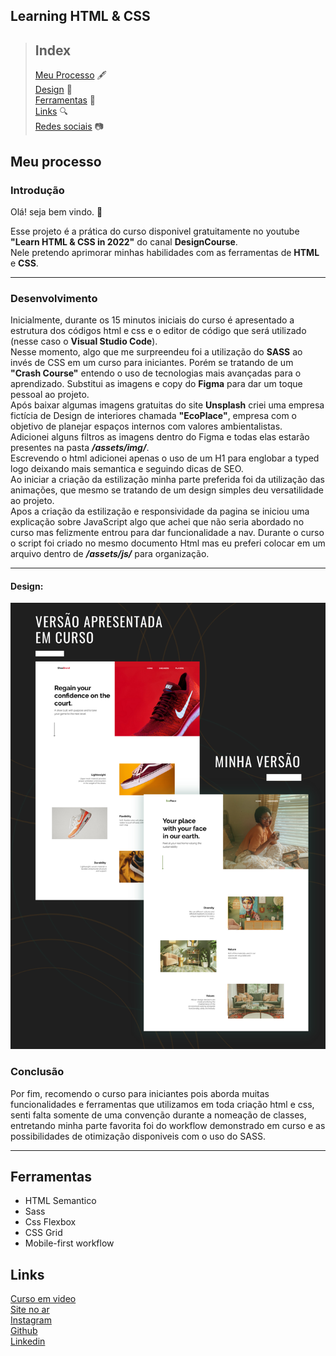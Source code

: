 ## Learning HTML & CSS 

> ## Index  
> [Meu Processo](#processo)  🖋️  
> [Design](#design)  🎨  
> [Ferramentas](#ferramentas)  🧰  
> [Links](#links)  🔍  
> [Redes sociais](#redes)   📷  

## Meu processo <a name="processo"></a> 

### Introdução 

Olá! seja bem vindo. 👋


Esse projeto é a prática do curso disponivel gratuitamente no youtube **"Learn HTML & CSS in 2022"** do canal **DesignCourse**.  
Nele pretendo aprimorar minhas habilidades com as ferramentas de **HTML** e **CSS**.   
<hr>



### Desenvolvimento 

Inicialmente, durante os 15 minutos iniciais do curso é apresentado a estrutura dos códigos html e css e o editor de código que será utilizado (nesse caso o **Visual Studio Code**).  
Nesse momento, algo que me surpreendeu foi a utilização do **SASS** ao invés de CSS em um curso para iniciantes. Porém se tratando de um **"Crash Course"** entendo o uso de tecnologias mais avançadas para o aprendizado.
Substitui as imagens e copy do **Figma** para dar um toque pessoal ao projeto.  
Após baixar algumas imagens gratuitas do site **Unsplash** criei uma empresa fictícia de Design de interiores chamada **"EcoPlace"**, empresa com o objetivo de planejar espaços internos com valores ambientalistas.   
Adicionei alguns filtros as imagens dentro do Figma e todas elas estarão presentes na pasta **<em>/assets/img/</em>**.   
Escrevendo o html adicionei apenas o uso de um H1 para englobar a typed logo deixando mais semantica e seguindo dicas de SEO.   
Ao iniciar a criação da estilização minha parte preferida foi da utilização das animações, que mesmo se tratando de um design simples deu versatilidade ao projeto.   
Apos a criação da estilização e responsividade da pagina se iniciou uma explicação sobre JavaScript algo que achei que não seria  abordado no curso mas felizmente entrou para dar funcionalidade a nav.
Durante o curso o script foi criado no mesmo documento Html mas eu preferi colocar em um arquivo dentro de **<em>/assets/js/</em>** para organização.
<hr>

#### Design: <a name="design"></a> 

![Design](/assets/img/design.png "Design")

###  Conclusão
Por fim, recomendo o curso para iniciantes pois aborda muitas funcionalidades e ferramentas que utilizamos em toda criação html e css, senti falta somente de uma convenção durante a nomeação de classes, entretando minha parte favorita  foi do workflow demonstrado em curso e as possibilidades de otimização disponiveis com o uso do SASS.

<hr>

## Ferramentas <a name="ferramentas"></a> 
<ul>
<li>HTML Semantico</li>
<li>Sass</li>
<li>Css Flexbox</li>
<li>CSS Grid </li>
<li>Mobile-first workflow</li>
</ul>

## Links <a name="links"></a>

<a href="https://www.youtube.com/watch?v=gXLjWRteuWI">Curso em video</a>  
<a href="https://celinaaaaaa.github.io/Lading-pg-Html-e-CSS/">Site no ar</a>  
<a href="https://www.instagram.com/celina_balz/">Instagram</a>  
<a href="https://github.com/Celinaaaaaa">Github</a>  
<a href="https://br.linkedin.com/in/celina-ariella-oliveira-balz-049837201?original_referer=https%3A%2F%2Fwww.google.com%2F">Linkedin</a>  

